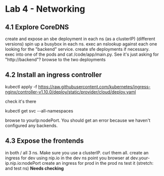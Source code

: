 # Lab 4 - Networking
## 4.1 Explore CoreDNS
create and expose an sbe deployment in each ns (as a clusterIP) (different versions)
spin up a busybox in each ns.
exec an nslookup against each one looking for the "backend" service.
create sfe deployments if necessary.
exec into one of the pods and cat /code/app/main.py. See it's just asking for "http://backend"?
browse to the two deployments

## 4.2 Install an ingress controller

kubectl apply -f https://raw.githubusercontent.com/kubernetes/ingress-nginx/controller-v1.10.0/deploy/static/provider/cloud/deploy.yaml

check it's there

kubectl get svc --all-namespaces

browse to yourIp:nodePort. You should get an error because we haven't configured any backends.

## 4.3 Expose the frontends

in both / all 3 ns. Make sure you use a clusterIP.
curl them all.
create an ingress for dev using nip.io in the dev ns
point you browser at dev.your-ip.nip.io:nodePort
create an ingress for prod in the prod ns
test it
(stretch: and test ns)
**Needs checking**
